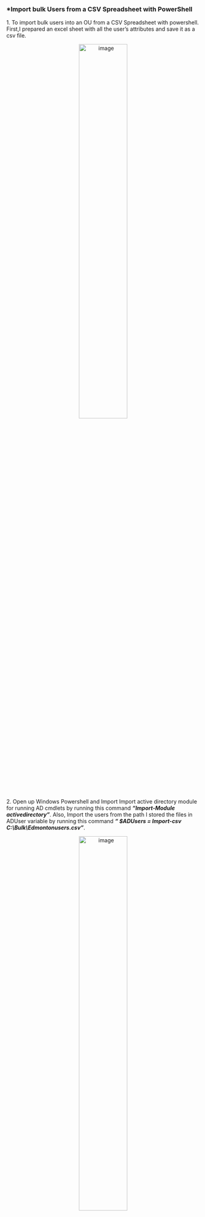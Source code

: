 <h3>*Import bulk Users from a CSV Spreadsheet with PowerShell </h3>
<p>1. To import bulk users into an OU from a CSV Spreadsheet with powershell. First,I prepared an excel sheet with all the user’s attributes and save it as a csv file. </p>
<p align="center"><img src="https://i.imgur.com/QjdS8HT.png" height="50%" width="50%" alt="image"/>

<p>2. Open up Windows Powershell and Import  Import active directory module for running AD cmdlets by running this command <b><i>“Import-Module activedirectory”</i></b>. Also, Import the users from the path I stored the files in ADUser variable by running this command <b><i>“ $ADUsers = Import-csv C:\Bulk\Edmontonusers.csv”</i></b>.</p>
<p align="center"><img src="https://i.imgur.com/1gNzPXy.png" height="50%" width="50%" alt="image"/>

<p>3. Now to create the users in the specified OU on the Spreadsheet, I ran these commands <b><i>“ foreach ($User in $ADUsers)
{#Read user data from each field in each row and assign the data to a variable as below
$Username 	= $User.username
$Password 	= $User.password
$Firstname 	= $User.firstname
$Lastname 	= $User.lastname
$OU 		= $User.ou #This field refers to the OU the user account is to be created in
 $email      = $User.email
$streetaddress = $User.streetaddress
$city       = $User.city
$zipcode    = $User.zipcode
$state      = $User.state
$country    = $User.country
$telephone  = $User.telephone
$jobtitle   = $User.jobtitle
$company    = $User.company
$department = $User.department
$Password = $User.Password
#Check to see if the user already exists in AD
if (Get-ADUser -F {SamAccountName -eq $Username})
{#If user does exist, give a warning
Write-Warning "A user account with username $Username already exist in Active Directory."
	}
	else
	{
#User does not exist then proceed to create the new user account
 #Account will be created in the OU provided by the $OU variable read from the CSV file
New-ADUser `
    -SamAccountName $Username `
  -UserPrincipalName "$Username@adeniyi.com" `
 -Name "$Firstname $Lastname" `
 -GivenName $Firstname `
 -Surname $Lastname `
-Enabled $True `
-DisplayName "$Firstname $Lastname" `
-Path $OU `
 -City $city `
 -Company $company `
 -State $state `
 -StreetAddress $streetaddress `
 -OfficePhone $telephone `
 -EmailAddress $email `
 -Title $jobtitle `
  -Department $department `
 -AccountPassword (convertto-securestring $Password -AsPlainText -Force) -ChangePasswordAtLogon $true
          	}
}</i></b> </p>
<p align="center"><img src="https://i.imgur.com/DLHA327.png" height="50%" width="50%" alt="image"/>

<p>4. Back to the Active Directory Users and Computers, click on Edmonton OU and refresh it to see if the users are there and there they are</p>
<p align="center"><img src="https://i.imgur.com/2AWpZao.png" height="50%" width="50%" alt="image"/>



<br>
